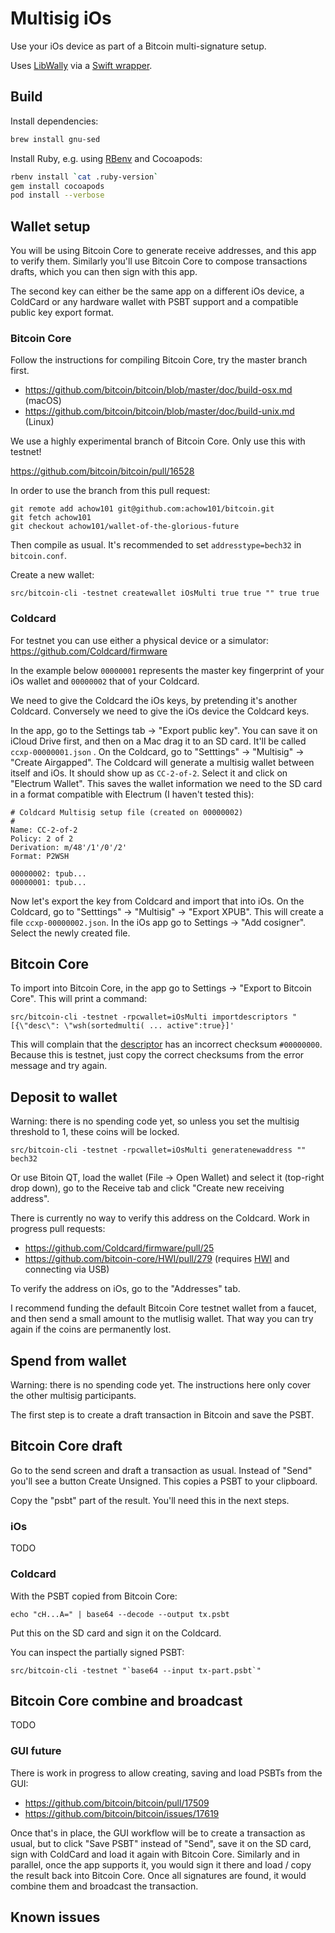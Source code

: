 # Multisig iOs

Use your iOs device as part of a Bitcoin multi-signature setup.

Uses [LibWally](https://github.com/ElementsProject/libwally-core) via a
[Swift wrapper](https://github.com/blockchain/libwally-swift).

## Build

Install dependencies:

```sh
brew install gnu-sed
```

Install Ruby, e.g. using [RBenv](https://github.com/rbenv/rbenv) and Cocoapods:

```sh
rbenv install `cat .ruby-version`
gem install cocoapods
pod install --verbose
```

## Wallet setup

You will be using Bitcoin Core to generate receive addresses, and this app to
verify them. Similarly you'll use Bitcoin Core to compose transactions drafts,
which you can then sign with this app.

The second key can either be the same app on a different iOs device, a ColdCard
or any hardware wallet with PSBT support and a compatible public key export format.

### Bitcoin Core

Follow the instructions for compiling Bitcoin Core, try the master branch first.
* https://github.com/bitcoin/bitcoin/blob/master/doc/build-osx.md (macOS)
* https://github.com/bitcoin/bitcoin/blob/master/doc/build-unix.md (Linux)

We use a highly experimental branch of Bitcoin Core. Only use this with testnet!

https://github.com/bitcoin/bitcoin/pull/16528

In order to use the branch from this pull request:

```
git remote add achow101 git@github.com:achow101/bitcoin.git
git fetch achow101
git checkout achow101/wallet-of-the-glorious-future
```

Then compile as usual. It's recommended to set `addresstype=bech32` in `bitcoin.conf`.

Create a new wallet:

```
src/bitcoin-cli -testnet createwallet iOsMulti true true "" true true
```

### Coldcard

For testnet you can use either a physical device or a simulator: https://github.com/Coldcard/firmware

In the example below `00000001` represents the master key fingerprint of your iOs wallet and `00000002` that of your Coldcard.

We need to give the Coldcard the iOs keys, by pretending it's another Coldcard. Conversely we need to give the iOs device the Coldcard keys.

In the app, go to the Settings tab -> "Export public key". You can save it on iCloud Drive first, and then on a Mac drag it to an SD card. It'll be called  `ccxp-00000001.json` . On the Coldcard, go to "Setttings" -> "Multisig"  -> "Create Airgapped". The Coldcard will generate a multisig wallet between itself and iOs. It should show up as `CC-2-of-2`. Select it and click on "Electrum Wallet". This saves the wallet information we need to the SD card in a format compatible with Electrum (I haven't tested this):

```
# Coldcard Multisig setup file (created on 00000002)
#
Name: CC-2-of-2
Policy: 2 of 2
Derivation: m/48'/1'/0'/2'
Format: P2WSH

00000002: tpub...
00000001: tpub...
```

Now let's export the key from Coldcard and import that into iOs. On the Coldcard, go to "Setttings" -> "Multisig"  -> "Export XPUB". This will create a file  `ccxp-00000002.json`. In the iOs app go to Settings -> "Add cosigner". Select the newly created file.

## Bitcoin Core

To import into Bitcoin Core, in the app go to Settings ->  "Export to Bitcoin Core". This will print a command:

```
src/bitcoin-cli -testnet -rpcwallet=iOsMulti importdescriptors "[{\"desc\": \"wsh(sortedmulti( ... active":true}]'
```

This will complain that the [descriptor](https://github.com/bitcoin/bitcoin/blob/master/doc/descriptors.md) has an incorrect checksum `#00000000`. Because this is testnet, just copy the correct checksums from the error message and try again.

## Deposit to wallet

Warning: there is no spending code yet, so unless you set the multisig threshold to 1, these coins will be locked.

```
src/bitcoin-cli -testnet -rpcwallet=iOsMulti generatenewaddress "" bech32
```

Or use Bitoin QT, load the wallet (File -> Open Wallet) and select it (top-right drop down), go to the Receive tab and click "Create new receiving address".

There is currently no way to verify this address on the Coldcard. Work in progress pull requests:
* https://github.com/Coldcard/firmware/pull/25
* https://github.com/bitcoin-core/HWI/pull/279 (requires [HWI](https://github.com/bitcoin-core/HWI/pull/279) and connecting via USB)

To verify the address on iOs, go to the "Addresses" tab.

I recommend funding the default Bitcoin Core testnet wallet from a faucet, and then send a small amount to the mutlisig wallet. That way you can try again if the coins are permanently lost.

## Spend from wallet

Warning:  there is no spending code yet. The instructions here only cover the other multisig participants.

The first step is to create a draft transaction in Bitcoin and save the PSBT.

## Bitcoin Core draft

Go to the send screen and draft a transaction as usual. Instead of "Send"
you'll see a button Create Unsigned. This copies a PSBT to your clipboard.

Copy the "psbt" part of the result. You'll need this in the next steps.

### iOs

TODO

### Coldcard

With the PSBT copied from Bitcoin Core:

```
echo "cH...A=" | base64 --decode --output tx.psbt
```

Put this on the SD card and sign it on the Coldcard.

You can inspect the partially signed PSBT:

```
src/bitcoin-cli -testnet "`base64 --input tx-part.psbt`"
```

## Bitcoin Core combine and broadcast

TODO

### GUI future

There is work in progress to allow creating, saving and load PSBTs from the GUI:

* https://github.com/bitcoin/bitcoin/pull/17509
* https://github.com/bitcoin/bitcoin/issues/17619

Once that's in place, the GUI workflow will be to create a transaction as usual, but to click "Save PSBT" instead of "Send", save it on the SD card, sign with ColdCard and load it again with Bitcoin Core. Similarly and in parallel, once the app supports it, you would sign it there and load / copy the result back into Bitcoin Core. Once all signatures are found, it would combine them and broadcast the transaction.

## Known issues
